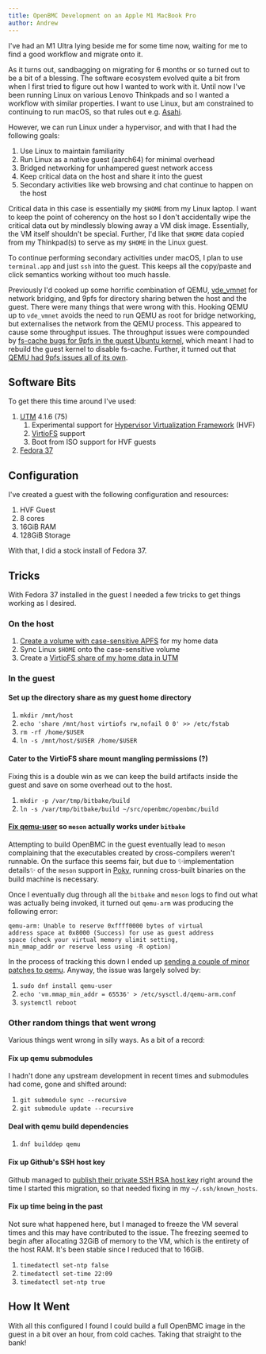 ```yaml
---
title: OpenBMC Development on an Apple M1 MacBook Pro
author: Andrew
---
```


I've had an M1 Ultra lying beside me for some time now, waiting for me to
find a good workflow and migrate onto it.

As it turns out, sandbagging on migrating for 6 months or so turned out to be a
bit of a blessing. The software ecosystem evolved quite a bit from when I first
tried to figure out how I wanted to work with it. Until now I've been running
Linux on various Lenovo Thinkpads and so I wanted a workflow with similar
properties. I want to use Linux, but am constrained to continuing to run macOS,
so that rules out e.g. [Asahi][asahi-linux].

[asahi-linux]: https://asahilinux.org/

However, we can run Linux under a hypervisor, and with that I had the following
goals:

1. Use Linux to maintain familiarity
2. Run Linux as a native guest (aarch64) for minimal overhead
3. Bridged networking for unhampered guest network access
4. Keep critical data on the host and share it into the guest
5. Secondary activities like web browsing and chat continue to happen on the
   host

Critical data in this case is essentially my `$HOME` from my Linux laptop. I
want to keep the point of coherency on the host so I don't accidentally wipe the
critical data out by mindlessly blowing away a VM disk image. Essentially, the
VM itself shouldn't be special. Further, I'd like that `$HOME` data copied from
my Thinkpad(s) to serve as my `$HOME` in the Linux guest.

To continue performing secondary activities under macOS, I plan to use
`terminal.app` and just `ssh` into the guest. This keeps all the copy/paste and
click semantics working without too much hassle.

Previously I'd cooked up some horrific combination of QEMU,
[vde_vmnet][] for network bridging, and 9pfs for directory sharing
betwen the host and the guest. There were many things that were wrong with this.
Hooking QEMU up to `vde_vmnet` avoids the need to run QEMU as root for bridge
networking, but externalises the network from the QEMU process. This appeared to
cause some throughput issues. The throughput issues were compounded by [fs-cache
bugs for 9pfs in the guest Ubuntu kernel][linux-lore-9p-duplicate-cookie], which
meant I had to rebuild the guest kernel to disable fs-cache. Further, it turned
out that [QEMU had 9pfs issues all of its own][schreibt-qemu-9p-performance].

[vde_vmnet]: https://github.com/lima-vm/vde_vmnet
[linux-lore-9p-duplicate-cookie]: https://lore.kernel.org/lkml/3791738.ukkqOL8KQD@silver/
[schreibt-qemu-9p-performance]: https://linus.schreibt.jetzt/posts/qemu-9p-performance.html

## Software Bits

To get there this time around I've used:

1. [UTM][utm] 4.1.6 (75)
   1. Experimental support for [Hypervisor Virtualization Framework][apple-macos-hvf]
      (HVF)
   2. [VirtioFS][utm-docs-macos-virtiofs] support
   3. Boot from ISO support for HVF guests
2. [Fedora 37][getfedora]

[utm]: https://mac.getutm.app/
[apple-macos-hvf]: https://developer.apple.com/videos/play/wwdc2022/10002/
[utm-docs-macos-virtiofs]: https://docs.getutm.app/guest-support/linux/#macos-virtiofs
[getfedora]: https://getfedora.org/

## Configuration

I've created a guest with the following configuration and resources:

1. HVF Guest
2. 8 cores
3. 16GiB RAM
4. 128GiB Storage

With that, I did a stock install of Fedora 37.

## Tricks

With Fedora 37 installed in the guest I needed a few tricks to get things
working as I desired.

### On the host

1. [Create a volume with case-sensitive APFS][apple-support-apfs] for my home
   data
2. Sync Linux `$HOME` onto the case-sensitive volume
3. Create a [VirtioFS share of my home data in UTM][utm-docs-basics]

[apple-support-apfs]: https://support.apple.com/en-au/guide/disk-utility/dsku19ed921c/22.0/mac/13.0
[utm-docs-basics]: https://docs.getutm.app/basics/basics/

### In the guest

#### Set up the directory share as my guest home directory

1. `mkdir /mnt/host`
2. `echo 'share /mnt/host virtiofs rw,nofail 0 0' >> /etc/fstab`
3. `rm -rf /home/$USER`
4. `ln -s /mnt/host/$USER /home/$USER`

#### Cater to the VirtioFS share mount mangling permissions (?)

Fixing this is a double win as we can keep the build artifacts inside the guest
and save on some overhead out to the host.

1. `mkdir -p /var/tmp/bitbake/build`
2. `ln -s /var/tmp/bitbake/build ~/src/openbmc/openbmc/build`

#### [Fix qemu-user][qemu-issue-447] so `meson` actually works under `bitbake`

[qemu-issue-447]: https://gitlab.com/qemu-project/qemu/-/issues/447

Attempting to build OpenBMC in the guest eventually lead to `meson` complaining
that the executables created by cross-compilers weren't runnable. On the surface
this seems fair, but due to ✨implementation details✨ of the `meson` support
in [Poky][yocto-poky], running cross-built binaries on the build machine is
necessary.

[yocto-poky]: https://www.yoctoproject.org/software-overview/reference-distribution/

Once I eventually dug through all the `bitbake` and `meson` logs to find out
what was actually being invoked, it turned out `qemu-arm` was producing the
following error:

```
qemu-arm: Unable to reserve 0xffff0000 bytes of virtual
address space at 0x8000 (Success) for use as guest address
space (check your virtual memory ulimit setting,
min_mmap_addr or reserve less using -R option)
```

In the process of tracking this down I ended up [sending a couple of minor
patches to qemu][qemu-linux-user-patches]. Anyway, the issue was largely
solved by:

[qemu-linux-user-patches]: https://lore.kernel.org/qemu-devel/20230327115524.1981482-1-andrew@aj.id.au/

1. `sudo dnf install qemu-user`
2. `echo 'vm.mmap_min_addr = 65536' > /etc/sysctl.d/qemu-arm.conf`
3. `systemctl reboot`

### Other random things that went wrong

Various things went wrong in silly ways. As a bit of a record:

#### Fix up qemu submodules

I hadn't done any upstream development in recent times and submodules had come,
gone and shifted around:

1. `git submodule sync --recursive`
2. `git submodule update --recursive`

#### Deal with qemu build dependencies

1. `dnf builddep qemu`

#### Fix up Github's SSH host key

Github managed to [publish their private SSH RSA host key][github-key-rotation]
right around the time I started this migration, so that needed fixing in my
`~/.ssh/known_hosts`.

[github-key-rotation]: https://github.blog/2023-03-23-we-updated-our-rsa-ssh-host-key/

#### Fix up time being in the past

Not sure what happened here, but I managed to freeze the VM several times and
this may have contributed to the issue. The freezing seemed to begin after
allocating 32GiB of memory to the VM, which is the entirety of the host RAM.
It's been stable since I reduced that to 16GiB.

1. `timedatectl set-ntp false`
2. `timedatectl set-time 22:09`
3. `timedatectl set-ntp true`

## How It Went

With all this configured I found I could build a full OpenBMC image in the guest
in a bit over an hour, from cold caches. Taking that straight to the bank!

